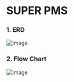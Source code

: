# SUPER PMS

### 1. ERD
![image](https://user-images.githubusercontent.com/101163070/232703439-9f3fe36a-4f69-481e-b671-69a0304b41e7.png)

### 2. Flow Chart
![image](https://user-images.githubusercontent.com/101163070/232704423-eb215696-bb88-4563-b881-df3aded0aa2f.png)



